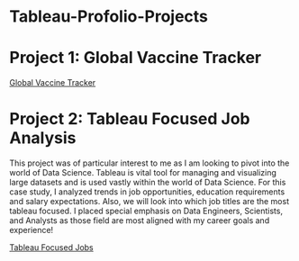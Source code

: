 # Tableau-Profolio-Projects

# Project 1: Global Vaccine Tracker
[Global Vaccine Tracker](https://public.tableau.com/views/GlobalVaccineTracker_16819381109410/GlobalVaccination?:language=en-US&publish=yes&:display_count=n&:origin=viz_share_link)

# Project 2: Tableau Focused Job Analysis 
This project was of particular interest to me as I am looking to pivot into the world of Data Science. Tableau is vital tool for managing and visualizing large datasets and is used vastly within the world of Data Science. For this case study, I analyzed trends in job opportunities, education requirements and salary expectations. Also, we will look into which job titles are the most tableau focused. I placed special emphasis on Data Engineers, Scientists, and Analysts as those field are most aligned with my career goals and experience!

[Tableau Focused Jobs](https://public.tableau.com/app/profile/anntia.olivacce/viz/TableauFocusJobs/JobAnalytics?publish=yes)
